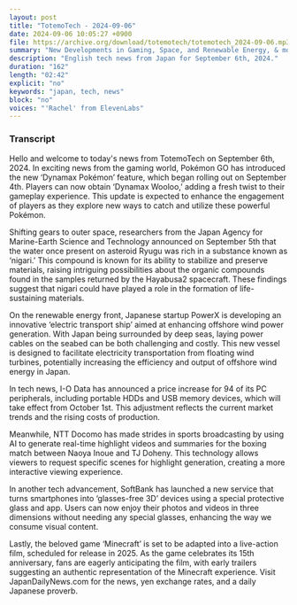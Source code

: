 ```yaml
---
layout: post
title: "TotemoTech - 2024-09-06"
date: 2024-09-06 10:05:27 +0900
file: https://archive.org/download/totemotech/totemotech_2024-09-06.mp3
summary: "New Developments in Gaming, Space, and Renewable Energy, & more…"
description: "English tech news from Japan for September 6th, 2024."
duration: "162"
length: "02:42"
explicit: "no"
keywords: "japan, tech, news"
block: "no"
voices: "'Rachel' from ElevenLabs"
---
```


### Transcript

Hello and welcome to today's news from TotemoTech on September 6th, 2024. In exciting news from the gaming world, Pokémon GO has introduced the new ‘Dynamax Pokémon’ feature, which began rolling out on September 4th. Players can now obtain ‘Dynamax Wooloo,’ adding a fresh twist to their gameplay experience. This update is expected to enhance the engagement of players as they explore new ways to catch and utilize these powerful Pokémon.

Shifting gears to outer space, researchers from the Japan Agency for Marine-Earth Science and Technology announced on September 5th that the water once present on asteroid Ryugu was rich in a substance known as ‘nigari.’ This compound is known for its ability to stabilize and preserve materials, raising intriguing possibilities about the organic compounds found in the samples returned by the Hayabusa2 spacecraft. These findings suggest that nigari could have played a role in the formation of life-sustaining materials.

On the renewable energy front, Japanese startup PowerX is developing an innovative ‘electric transport ship’ aimed at enhancing offshore wind power generation. With Japan being surrounded by deep seas, laying power cables on the seabed can be both challenging and costly. This new vessel is designed to facilitate electricity transportation from floating wind turbines, potentially increasing the efficiency and output of offshore wind energy in Japan.

In tech news, I-O Data has announced a price increase for 94 of its PC peripherals, including portable HDDs and USB memory devices, which will take effect from October 1st. This adjustment reflects the current market trends and the rising costs of production.

Meanwhile, NTT Docomo has made strides in sports broadcasting by using AI to generate real-time highlight videos and summaries for the boxing match between Naoya Inoue and TJ Doheny. This technology allows viewers to request specific scenes for highlight generation, creating a more interactive viewing experience.

In another tech advancement, SoftBank has launched a new service that turns smartphones into ‘glasses-free 3D’ devices using a special protective glass and app. Users can now enjoy their photos and videos in three dimensions without needing any special glasses, enhancing the way we consume visual content.

Lastly, the beloved game ‘Minecraft’ is set to be adapted into a live-action film, scheduled for release in 2025. As the game celebrates its 15th anniversary, fans are eagerly anticipating the film, with early trailers suggesting an authentic representation of the Minecraft experience.   Visit JapanDailyNews.com for the news, yen exchange rates, and a daily Japanese proverb.

